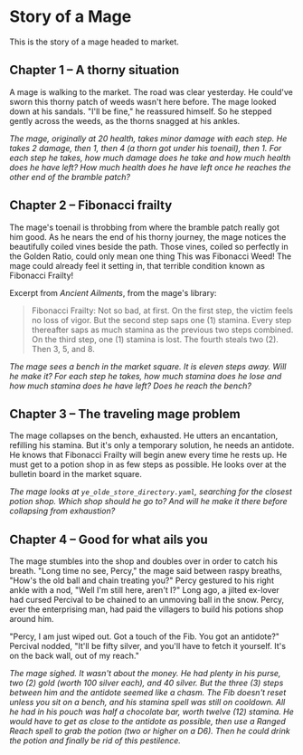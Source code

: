# Story of a Mage

This is the story of a mage headed to market.

## Chapter 1 – A thorny situation

A mage is walking to the market. The road was clear yesterday. He could've sworn this thorny patch of weeds wasn't here before. The mage looked down at his sandals. "I'll be fine," he reassured himself. So he stepped gently across the weeds, as the thorns snagged at his ankles.

*The mage, originally at 20 health, takes minor damage with each step. He takes 2 damage, then 1, then 4 (a thorn got under his toenail), then 1. For each step he takes, how much damage does he take and how much health does he have left? How much health does he have left once he reaches the other end of the bramble patch?*

## Chapter 2 – Fibonacci frailty

The mage's toenail is throbbing from where the bramble patch really got him good. As he nears the end of his thorny journey, the mage notices the beautifully coiled vines beside the path. Those vines, coiled so perfectly in the Golden Ratio, could only mean one thing This was Fibonacci Weed! The mage could already feel it setting in, that terrible condition known as Fibonacci Frailty!

Excerpt from *Ancient Ailments*, from the mage's library:

> Fibonacci Frailty: Not so bad, at first. On the first step, the victim feels no loss of vigor. But the second step saps one (1) stamina. Every step thereafter saps as much stamina as the previous two steps combined. On the third step, one (1) stamina is lost. The fourth steals two (2). Then 3, 5, and 8.

*The mage sees a bench in the market square. It is eleven steps away. Will he make it? For each step he takes, how much stamina does he lose and how much stamina does he have left? Does he reach the bench?*

## Chapter 3 – The traveling mage problem

The mage collapses on the bench, exhausted. He utters an encantation, refilling his stamina. But it's only a temporary solution, he needs an antidote. He knows that Fibonacci Frailty will begin anew every time he rests up. He must get to a potion shop in as few steps as possible. He looks over at the bulletin board in the market square.

*The mage looks at `ye_olde_store_directory.yaml`, searching for the closest potion shop. Which shop should he go to? And will he make it there before collapsing from exhaustion?*

## Chapter 4 – Good for what ails you

The mage stumbles into the shop and doubles over in order to catch his breath. "Long time no see, Percy," the mage said between raspy breaths, "How's the old ball and chain treating you?" Percy gestured to his right ankle with a nod, "Well I'm still here, aren't I?" Long ago, a jilted ex-lover had cursed Percival to be chained to an unmoving ball in the snow. Percy, ever the enterprising man, had paid the villagers to build his potions shop around him.

"Percy, I am just wiped out. Got a touch of the Fib. You got an antidote?" Percival nodded, "It'll be fifty silver, and you'll have to fetch it yourself. It's on the back wall, out of my reach."

*The mage sighed. It wasn't about the money. He had plenty in his purse, two (2) gold (worth 100 silver each), and 40 silver. But the three (3) steps between him and the antidote seemed like a chasm. The Fib doesn't reset unless you sit on a bench, and his stamina spell was still on cooldown. All he had in his pouch was half a chocolate bar, worth twelve (12) stamina. He would have to get as close to the antidote as possible, then use a Ranged Reach spell to grab the potion (two or higher on a D6). Then he could drink the potion and finally be rid of this pestilence.*

